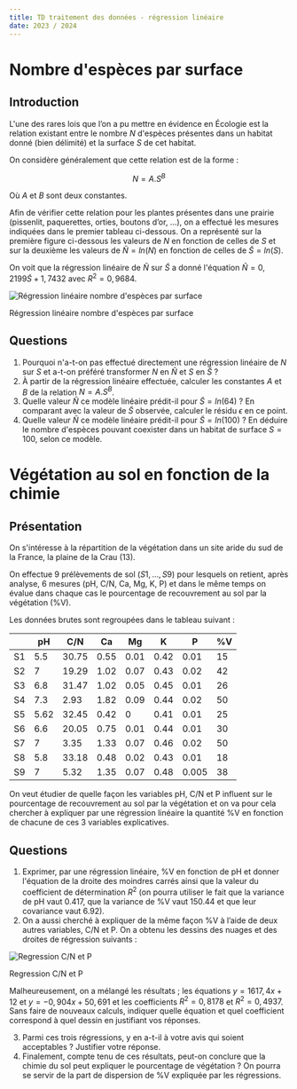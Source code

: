 ```yaml
---
title: TD traitement des données - régression linéaire
date: 2023 / 2024
---
```


# Nombre d'espèces par surface

## Introduction

L'une des rares lois que l’on a pu mettre en évidence en Écologie est la relation existant entre le nombre $N$ d'espèces présentes dans un habitat donné (bien délimité) et la surface $S$ de cet habitat.

On considère généralement que cette relation est de la forme :

$$N = A.S^B$$

Où $A$ et $B$ sont deux constantes.

Afin de vérifier cette relation pour les plantes présentes dans une prairie (pissenlit, paquerettes, orties, boutons d’or, ...), on a effectué les mesures indiquées dans le premier tableau ci-dessous. On a représenté sur la première figure ci-dessous les valeurs de $N$ en fonction de celles de $S$ et sur la deuxième les valeurs de $\tilde{N} = ln(N)$ en fonction de celles de $\tilde{S} = ln(S)$.

On voit que la régression linéaire de $\tilde{N}$ sur $\tilde{S}$ a donné l'équation $\tilde{N} = 0,2199 \tilde{S} + 1,7432$ avec $R^2 = 0,9684$.

![Régression linéaire nombre d'espèces par surface](@assets/data/reg-ecologie.png)

<div class="caption">Régression linéaire nombre d'espèces par surface</div>

## Questions

1. Pourquoi n'a-t-on pas effectué directement une régression linéaire de $N$ sur $S$ et a-t-on préféré transformer $N$ en $\tilde{N}$ et $S$ en $\tilde{S}$ ?
2. À partir de la régression linéaire effectuée, calculer les constantes $A$ et $B$ de la relation $N=A.S^B$.
3. Quelle valeur $\tilde{N}$ ce modèle linéaire prédit-il pour $\tilde{S} = ln(64)$ ? En comparant avec la valeur de $\tilde{S}$ observée, calculer le résidu $\epsilon$ en ce point.
4. Quelle valeur $\tilde{N}$ ce modèle linéaire prédit-il pour $\tilde{S} = ln(100)$ ? En déduire le nombre d'espèces pouvant coexister dans un habitat de surface $S = 100$, selon ce modèle.

# Végétation au sol en fonction de la chimie

## Présentation

On s'intéresse à la répartition de la végétation dans un site aride du
sud de la France, la plaine de la Crau (13).

On effectue 9 prélèvements de sol $(S1, ..., S9)$ pour lesquels on retient, après analyse, 6 mesures (pH, C/N, Ca, Mg, K, P) et dans le même temps on évalue dans chaque cas le pourcentage de recouvrement au sol par la végétation (%V).

Les données brutes sont regroupées dans le tableau suivant :

|    |  pH  |  C/N  |  Ca  |  Mg  |  K   |  P   | %V |
|----|------|-------|------|------|------|------|----|
| S1 | 5.5  | 30.75 | 0.55 | 0.01 | 0.42 | 0.01 | 15 | 
| S2 |  7   | 19.29 | 1.02 | 0.07 | 0.43 | 0.02 | 42 |
| S3 | 6.8  | 31.47 | 1.02 | 0.05 | 0.45 | 0.01 | 26 |
| S4 | 7.3  | 2.93  | 1.82 | 0.09 | 0.44 | 0.02 | 50 |
| S5 | 5.62 | 32.45 | 0.42 | 0    | 0.41 | 0.01 | 25 |
| S6 | 6.6  | 20.05 | 0.75 | 0.01 | 0.44 | 0.01 | 30 |
| S7 |  7   | 3.35  | 1.33 | 0.07 | 0.46 | 0.02 | 50 |
| S8 | 5.8  | 33.18 | 0.48 | 0.02 | 0.43 | 0.01 | 18 |
| S9 |  7   | 5.32  | 1.35 | 0.07 | 0.48 | 0.005| 38 |

On veut étudier de quelle façon les variables pH, C/N et P influent sur le pourcentage de recouvrement au sol par la végétation et on va pour cela chercher à expliquer par une régression linéaire la quantité
%V en fonction de chacune de ces 3 variables explicatives.

## Questions

1. Exprimer, par une régression linéaire, %V en fonction de pH et donner l'équation de la droite des moindres carrés ainsi que la valeur du coefficient de détermination $R^2$ (on pourra utiliser le fait que la variance de pH vaut 0.417, que la variance de %V vaut 150.44 et que leur covariance vaut 6.92).
2. On a aussi cherché à expliquer de la même façon %V à l’aide de deux autres variables, C/N et P. On a obtenu les dessins des nuages et des droites de régression suivants :

![Regression C/N et P](@assets/data/reg-c-n-p.png)

<div class="caption">Regression C/N et P</div>

Malheureusement, on a mélangé les résultats ; les équations $y = 1617,4x + 12$ et $y = -0,904x + 50,691$ et les coefficients $R^2 = 0,8178$ et $R^2 = 0,4937$. Sans faire de nouveaux calculs, indiquer quelle équation et quel coefficient correspond à quel dessin en justifiant vos réponses.

3. Parmi ces trois régressions, y en a-t-il à votre avis qui soient acceptables ? Justifier votre réponse.
4. Finalement, compte tenu de ces résultats, peut-on conclure que la chimie du sol peut expliquer le pourcentage de végétation ? On pourra se servir de la part de dispersion de %V expliquée par les régressions.

